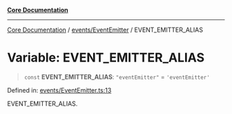 [**Core Documentation**](../../../README.md)

***

[Core Documentation](../../../README.md) / [events/EventEmitter](../README.md) / EVENT\_EMITTER\_ALIAS

# Variable: EVENT\_EMITTER\_ALIAS

> `const` **EVENT\_EMITTER\_ALIAS**: `"eventEmitter"` = `'eventEmitter'`

Defined in: [events/EventEmitter.ts:13](https://github.com/stonemjs/core/blob/65c9e07f9d264b07f6e4091fcc29046b5ca8ea45/src/events/EventEmitter.ts#L13)

EVENT_EMITTER_ALIAS.
